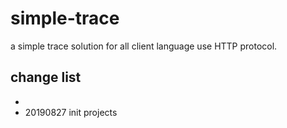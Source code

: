 # simple-trace

a simple trace solution for all client language use HTTP protocol.

## change list

- 
- 20190827 init projects